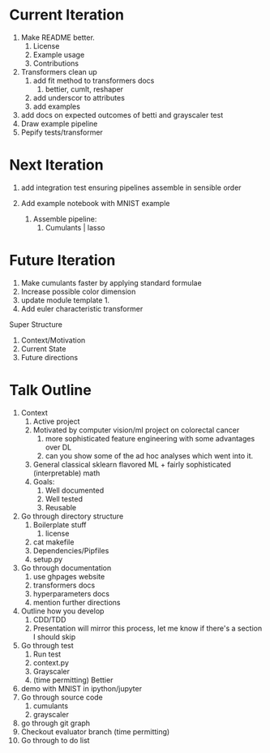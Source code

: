 # Current Iteration

1. Make README better.
    1. License
    1. Example usage
    1. Contributions
1. Transformers clean up 
    1. add fit method to transformers docs
        1. bettier, cumlt, reshaper
    1. add underscor to attributes 
    1. add examples
1. add docs on expected outcomes of betti and grayscaler test
1. Draw example pipeline
1. Pepify tests/transformer

# Next Iteration

1. add integration test ensuring pipelines assemble in sensible order 

1. Add example notebook with MNIST example
    1. Assemble pipeline:
        1. Cumulants | lasso 

# Future Iteration

1. Make cumulants faster by applying standard formulae 
1. Increase possible color dimension
1. update module template
    1. 
1. Add euler characteristic transformer


Super Structure

1. Context/Motivation
1. Current State
1. Future directions

# Talk Outline

1. Context
    1. Active project
    1. Motivated by computer vision/ml project on colorectal cancer
        1. more sophisticated feature engineering with some advantages over DL
        1. can you show some of the ad hoc analyses which went into it.
    1. General classical sklearn flavored ML + fairly sophisticated 
       (interpretable) math
    1. Goals:
        1. Well documented
        1. Well tested
        1. Reusable
1. Go through directory structure
    1. Boilerplate stuff
        1. license 
    1. cat makefile
    1. Dependencies/Pipfiles  
    1. setup.py
1. Go through documentation 
    1. use ghpages website
    1. transformers docs
    1. hyperparameters docs
    1. mention further directions
1. Outline how you develop
    1. CDD/TDD
    1. Presentation will mirror this process, let me know if there's a 
       section I should skip
1. Go through test
    1. Run test
    1. context.py
    1. Grayscaler
    1. (time permitting) Bettier
1. demo with MNIST in ipython/jupyter
1. Go through source code 
    1. cumulants
    1. grayscaler
1. go through git graph
1. Checkout evaluator branch (time permitting)
1. Go through to do list


